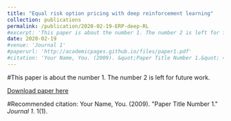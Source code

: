 ```yaml
---
title: "Equal risk option pricing with deep reinforcement learning"
collection: publications
permalink: /publication/2020-02-19-ERP-deep-RL
#excerpt: 'This paper is about the number 1. The number 2 is left for future work.'
date: 2020-02-19
#venue: 'Journal 1'
#paperurl: 'http://academicpages.github.io/files/paper1.pdf'
#citation: 'Your Name, You. (2009). &quot;Paper Title Number 1.&quot; <i>Journal 1</i>. 1(1).'
---
```

#This paper is about the number 1. The number 2 is left for future work.

[Download paper here](https://arxiv.org/abs/2002.08492)

#Recommended citation: Your Name, You. (2009). "Paper Title Number 1." <i>Journal 1</i>. 1(1).
